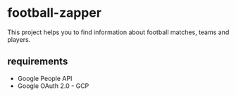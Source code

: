 # football-zapper

This project helps you to find information about football matches, teams and players.

## requirements

- Google People API
- Google OAuth 2.0 - GCP